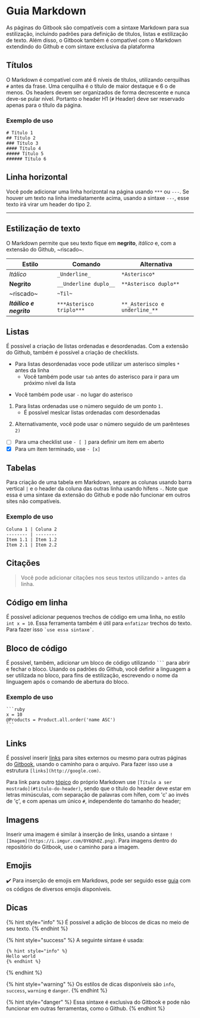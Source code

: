 # Guia Markdown
As páginas do Gitbook são compatíveis com a sintaxe Markdown para sua estilização, incluindo padrões para definição de títulos, listas e estilização de texto. Além disso, o Gitbook também é compatível com o Markdown extendindo do Github e com sintaxe exclusiva da plataforma

## Títulos
O Markdown é compatível com até 6 níveis de títulos, utilizando cerquilhas `#` antes da frase. Uma cerquilha é o título de maior destaque e 6 o de menos.
Os headers devem ser organizados de forma decrescente e nunca deve-se pular nível. Portanto o header H1 (`#` Header) deve ser reservado apenas para o título da página.
### Exemplo de uso
```
# Título 1
## Título 2
### Título 3
#### Título 4
##### Título 5
###### Título 6
```

## Linha horizontal
Você pode adicionar uma linha horizontal na página usando `***` ou `---`. Se houver um texto na linha imediatamente acima, usando a sintaxe `---`, esse texto irá virar um header do tipo 2.
***

## Estilização de texto
O Markdown permite que seu texto fique em **negrito**, _itálico_ e, com a extensão do Github, ~riscado~.

Estilo | Comando | Alternativa
------- | ----------- | -------
_Itálico_ | `_Underline_` | `*Asterisco*`
**Negrito** | `__Underline duplo__` | `**Asterisco duplo**`
~riscado~ | `~Til~`
***Itáilico e negrito*** | `***Asterisco triplo***` | `**_Asterisco e underline_**`

## Listas
É possível a criação de listas ordenadas e desordenadas. Com a extensão do Github, também é possível a criação de checklists.

* Para listas desordenadas voce pode utilizar um asterisco simples `*` antes da linha
	* Você também pode usar `tab` antes do asterisco para ir para um próximo nível da lista
- Você também pode usar `-` no lugar do asterisco
1. Para listas ordenadas use o número seguido de um ponto `1.`
	* É possível meslcar listas ordenadas com desordenadas
2)  Alternativamente, você pode usar o número seguido de um parênteses `2)`
- [ ] Para uma checklist use `- [ ]` para definir um item em aberto
- [x] Para um item terminado, use `- [x]`

## Tabelas
Para criação de uma tabela em Markdown, separe as colunas usando barra vertical `|` e o header da coluna das outras linha usando hífens `-`. Note que essa é uma sintaxe da extensão do Github e pode não funcionar em outros sites não compatíveis.
### Exemplo de uso
```
Coluna 1 | Coluna 2
-------- | --------
Item 1.1 | Item 1.2
Item 2.1 | Item 2.2
```
## Citações
> Você pode adicionar citações nos seus textos utilizando `>` antes da linha.

## Código em linha
É possível adicionar pequenos trechos de código em uma linha, no estilo `int x = 10`. Essa ferramenta também é útil para `enfatizar` trechos do texto. Para fazer isso `` `use essa sintaxe` ``.

## Bloco de código
É possível, também, adicionar um bloco de código utilizando ` ``` ` para abrir e fechar o bloco. Usando os padrões do Github, você definir a linguagem a ser utilizada no bloco, para fins de estilização, escrevendo o nome da linguagem após o comando de abertura do bloco.
### Exemplo de uso
````
```ruby
x = 10
@Products = Product.all.order('name ASC')
```
`````

## Links
É possível inserir [links](http://google.com) para sites externos ou mesmo para outras páginas do [Gitbook](README.md), usando o caminho para o arquivo. Para fazer isso use a estrutura `[links](http://google.com)`. 

Para link para outro [tópico](#titulos) do próprio Markdown use `[Título a ser mostrado](#titulo-do-header)`, sendo que o título do header deve estar em letras minúsculas, com separação de palavras com hífen, com 'c' ao invés de 'ç', e com apenas um único `#`, independente do tamanho do header;

## Imagens
Inserir uma imagem é similar à inserção de links, usando a sintaxe `![Imagem](https://i.imgur.com/0Y6Qh0Z.png)`. Para imagens dentro do repositório do Gitbook, use o caminho para a imagem.

## Emojis
:heavy_check_mark: Para inserção de emojis em Markdows, pode ser seguido esse [guia](https://github.com/hnscdg/gitbook/issues/1) com os códigos de diversos emojis disponíveis.

## Dicas
{% hint style="info" %} 
É possível a adição de blocos de dicas no meio de seu texto.
{% endhint %}

{% hint style="success" %} 
A seguinte sintaxe é usada:
```
{% hint style="info" %} 
Hello world
{% endhint %}
```
{% endhint %}

{% hint style="warning" %} 
Os estilos de dicas disponíveis são `info`, `success`, `warning` e `danger`.
{% endhint %}

{% hint style="danger" %}
Essa sintaxe é exclusiva do Gitbook e pode não funcionar em outras ferramentas, como o Github.
{% endhint %}
